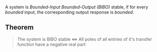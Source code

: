 A system is *Bounded-Input Bounded-Output (BIBO)* stable, if for every *bounded* input, the corresponding output response is *bounded*. 

## Theorem 
> The system is BIBO stable $\iff$ All poles of all entries of it's transfer function have a negative real part 


